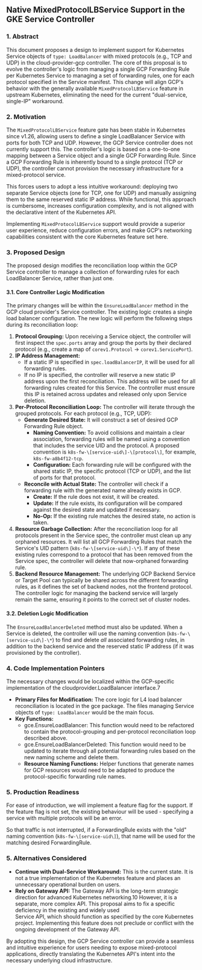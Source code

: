## Native MixedProtocolLBService Support in the GKE Service Controller

### **1\. Abstract**

This document proposes a design to implement support for Kubernetes Service objects of `type: LoadBalancer`
with mixed protocols (e.g., TCP and UDP) in the cloud-provider-gcp controller.
The core of this proposal is to evolve the controller's logic from managing a
single GCP Forwarding Rule per Kubernetes Service to managing a set of forwarding rules,
one for each protocol specified in the Service manifest.
This change will align GCP's behavior with the generally available `MixedProtocolLBService`
feature in upstream Kubernetes, eliminating the need for the current "dual-service, single-IP" workaround.

### **2\. Motivation**

The `MixedProtocolLBService` feature gate has been stable in Kubernetes since v1.26, allowing users to define a single LoadBalancer Service with ports for both TCP and UDP.
However, the GCP Service controller does not currently support this.
The controller's logic is based on a one-to-one mapping between a Service object
and a single GCP Forwarding Rule.
Since a GCP Forwarding Rule is inherently bound to a single protocol (TCP or UDP), the controller cannot provision the necessary infrastructure for a mixed-protocol service.

This forces users to adopt a less intuitive workaround:
deploying two separate Service objects (one for TCP, one for UDP)
and manually assigning them to the same reserved static IP address.
While functional, this approach is cumbersome, increases configuration complexity,
and is not aligned with the declarative intent of the Kubernetes API.

Implementing `MixedProtocolLBService` support would provide a superior user experience,
reduce configuration errors,
and make GCP's networking capabilities consistent with the core Kubernetes feature set here.

### **3\. Proposed Design**

The proposed design modifies the reconciliation loop within the GCP Service controller
to manage a collection of forwarding rules for each LoadBalancer Service, rather than just one.

#### **3.1. Core Controller Logic Modification**

The primary changes will be within the `EnsureLoadBalancer` method in the GCP cloud provider's Service controller. The existing logic creates a single load balancer configuration. The new logic will perform the following steps during its reconciliation loop:

1. **Protocol Grouping:** Upon receiving a Service object, the controller will first inspect the `spec.ports` array and group the ports by their declared protocol (e.g., create a map of `corev1.Protocol` -> `corev1.ServicePort`).  
2. **IP Address Management:**  
   * If a static IP is specified in `spec.loadBalancerIP`, it will be used for all forwarding rules.  
   * If no IP is specified, the controller will reserve a new static IP address upon the first reconciliation. This address will be used for all forwarding rules created for this Service. The controller must ensure this IP is retained across updates and released only upon Service deletion.  
3. **Per-Protocol Reconciliation Loop:** The controller will iterate through the grouped protocols. For each protocol (e.g., TCP, UDP):  
   * **Generate Desired State:** It will construct a set of desired GCP Forwarding Rule object.  
     * **Naming Convention:** To avoid collisions and maintain a clear association, forwarding rules will be named using a convention that includes the service UID and the protocol. A proposed convention is `k8s-fw-\[service-uid\]-\[protocol\]`, for example, `k8s-fw-a8b4f12-tcp`.  
     * **Configuration:** Each forwarding rule will be configured with the shared static IP, the specific protocol (TCP or UDP), and the list of ports for that protocol.  
   * **Reconcile with Actual State:** The controller will check if a forwarding rule with the generated name already exists in GCP.  
     * **Create:** If the rule does not exist, it will be created.  
     * **Update:** If the rule exists, its configuration will be compared against the desired state and updated if necessary.  
     * **No-Op:** If the existing rule matches the desired state, no action is taken.  
4. **Resource Garbage Collection:** After the reconciliation loop for all protocols present in the Service spec, the controller must clean up any orphaned resources. It will list all GCP Forwarding Rules that match the Service's UID pattern (`k8s-fw-\[service-uid\]-\*`). If any of these existing rules correspond to a protocol that has been removed from the Service spec, the controller will delete that now-orphaned forwarding rule.  
5. **Backend Resource Management:** The underlying GCP Backend Service or Target Pool can typically be shared across the different forwarding rules, as it defines the set of backend nodes, not the frontend protocol. The controller logic for managing the backend service will largely remain the same, ensuring it points to the correct set of cluster nodes.

#### **3.2. Deletion Logic Modification**

The `EnsureLoadBalancerDeleted` method must also be updated. When a Service is deleted, the controller will use the naming convention (`k8s-fw-\[service-uid\]-\*`) to find and delete *all* associated forwarding rules, in addition to the backend service and the reserved static IP address (if it was provisioned by the controller).

### **4\. Code Implementation Pointers**

The necessary changes would be localized within the GCP-specific implementation of the cloudprovider.LoadBalancer interface.7

* **Primary Files for Modification:** The core logic for L4 load balancer reconciliation is located in the gce package. The files managing Service objects of `type: LoadBalancer` would be the main focus.  
* **Key Functions:**  
  * gce.EnsureLoadBalancer: This function would need to be refactored to contain the protocol-grouping and per-protocol reconciliation loop described above.  
  * gce.EnsureLoadBalancerDeleted: This function would need to be updated to iterate through all potential forwarding rules based on the new naming scheme and delete them.  
  * **Resource Naming Functions:** Helper functions that generate names for GCP resources would need to be adapted to produce the protocol-specific forwarding rule names.

### 5. Production Readiness

For ease of introduction, we will implement a feature flag for the support.  If the feature flag is not set,
the existing behaviour will be used - specifying a service with multiple protocols will be an error.

So that traffic is not interrupted, if a ForwardingRule exists with the "old" naming convention (`k8s-fw-\[service-uid\]`),
that name will be used for the matching desired ForwardingRule.

### **5\. Alternatives Considered**

* **Continue with Dual-Service Workaround:** This is the current state. It is not a true implementation of the Kubernetes feature and places an unnecessary operational burden on users.  
* **Rely on Gateway API:** The Gateway API is the long-term strategic direction for advanced Kubernetes networking.10 However, it is a separate, more complex API. This proposal aims to fix a specific deficiency in the existing and widely used  
  Service API, which should function as specified by the core Kubernetes project. Implementing this feature does not preclude or conflict with the ongoing development of the Gateway API.

By adopting this design, the GCP Service controller can provide a seamless and intuitive experience for users needing to expose mixed-protocol applications, directly translating the Kubernetes API's intent into the necessary underlying cloud infrastructure.


